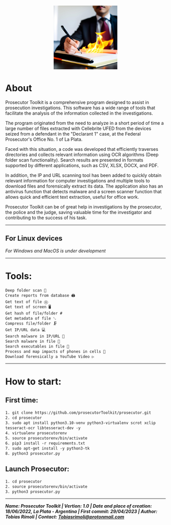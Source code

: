 <p align="center">
    <img src="https://raw.githubusercontent.com/prosecutorToolkit/prosecutor/main/logo.jpg" width="200">
</p>

# About
Prosecutor Toolkit is a comprehensive program designed to assist in prosecution investigations. This software has a wide range of tools that facilitate the analysis of the information collected in the investigations.

The program originated from the need to analyze in a short period of time a large number of files extracted with Cellebrite UFED from the devices seized from a defendant in the "Declarant 1" case, at the Federal Prosecutor's Office No. 1 of La Plata.

Faced with this situation, a code was developed that efficiently traverses directories and collects relevant information using OCR algorithms (Deep folder scan functionality). Search results are presented in formats supported by different applications, such as CSV, XLSX, DOCX, and PDF.

In addition, the IP and URL scanning tool has been added to quickly obtain relevant information for computer investigations and multiple tools to download files and forensically extract its data. The application also has an antivirus function that detects malware and a screen scanner function that allows quick and efficient text extraction, useful for office work.

Prosecutor Toolkit can be of great help in investigations by the prosecutor, the police and the judge, saving valuable time for the investigator and contributing to the success of his task.

______________________
## For Linux devices
*For Windows and MacOS is under development*
______________________
# Tools:
    Deep folder scan 🔎
    Create reports from database 🖨
    Get text of file Ⓐ
    Get text of screen 🖥
    Get hash of file/folder #
    Get metadata of file ␐
    Compress file/folder 🗜
    Get IP/URL data 💻
    Search malware in IP/URL 🦠
    Search malware in file 🦠
    Search executables in file 🦠
    Process and map impacts of phones in cells 📱
    Download forensically a YouTube Video ▷

______________________
# How to start:

## First time:
    1. git clone https://github.com/prosecutorToolkit/prosecutor.git
    2. cd prosecutor
    3. sudo apt install python3.10-venv python3-virtualenv scrot xclip tesseract-ocr libtesseract-dev -y
    4. virtualenv prosecutorenv
    5. source prosecutorenv/bin/activate
    6. pip3 install -r requirements.txt
    7. sudo apt-get install -y python3-tk
    8. python3 prosecutor.py

## Launch Prosecutor:
    1. cd prosecutor
    2. source prosecutorenv/bin/activate
    3. python3 prosecutor.py


______________________
***Name: Prosecutor Toolkit |   Vertion: 1.0    |   Date and place of creation: 18/06/2022, La Plata - Argentina    |   First commit: 29/04/2023    |   Author: Tobías Rímoli   |   Contact: Tobiasrimoli@protonmail.com***
